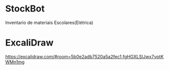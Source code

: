# StockBot
 Inventario de materiais Escolares(Elétrica)

# ExcaliDraw

https://excalidraw.com/#room=5b0e2adb7520a5a2fec1,fgHGXLSlJwx7vptKWMn1mg
